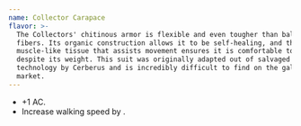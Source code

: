 ```yaml
---
name: Collector Carapace
flavor: >-
  The Collectors' chitinous armor is flexible and even tougher than ballistic
  fibers. Its organic construction allows it to be self-healing, and the
  muscle-like tissue that assists movement ensures it is comfortable to wear
  despite its weight. This suit was originally adapted out of salvaged Collector
  technology by Cerberus and is incredibly difficult to find on the galactic
  market.
---
```

- +1 AC.
- Increase walking speed by <me-distance length='10' />.